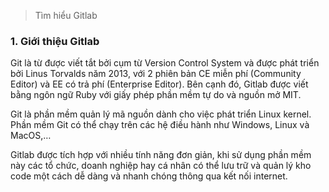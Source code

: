 > Tìm hiểu Gitlab
### 1. Giới thiệu Gitlab
Git là từ được viết tắt bởi cụm từ Version Control System và được phát triển bởi Linus Torvalds năm 2013, với 2 phiên bản CE miễn phí (Community Editor) và EE có trả phí (Enterprise Editor). Bên cạnh đó, Gitlab được viết bằng ngôn ngữ Ruby với giấy phép phần mềm tự do và nguồn mở MIT.

Git là phần mềm quản lý mã nguồn dành cho việc phát triển Linux kernel. Phần mềm Git có thể chạy trên các hệ điều hành như Windows, Linux và MacOS,…

Gitlab được tích hợp với nhiều tính năng đơn giản, khi sử dụng phần mềm này các tổ chức, doanh nghiệp hay cá nhân có thể lưu trữ và quản lý kho code một cách dễ dàng và nhanh chóng thông qua kết nối internet.
